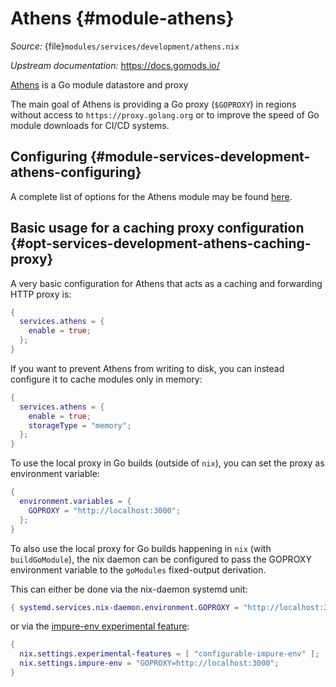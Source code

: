# Athens {#module-athens}

*Source:* {file}`modules/services/development/athens.nix`

*Upstream documentation:* <https://docs.gomods.io/>

[Athens](https://github.com/gomods/athens)
is a Go module datastore and proxy

The main goal of Athens is providing a Go proxy (`$GOPROXY`) in regions without access to `https://proxy.golang.org` or to
improve the speed of Go module downloads for CI/CD systems.

## Configuring {#module-services-development-athens-configuring}

A complete list of options for the Athens module may be found
[here](#opt-services.athens.enable).

## Basic usage for a caching proxy configuration {#opt-services-development-athens-caching-proxy}

A very basic configuration for Athens that acts as a caching and forwarding HTTP proxy is:
```nix
{
  services.athens = {
    enable = true;
  };
}
```

If you want to prevent Athens from writing to disk, you can instead configure it to cache modules only in memory:

```nix
{
  services.athens = {
    enable = true;
    storageType = "memory";
  };
}
```

To use the local proxy in Go builds (outside of `nix`), you can set the proxy as environment variable:

```nix
{
  environment.variables = {
    GOPROXY = "http://localhost:3000";
  };
}
```

To also use the local proxy for Go builds happening in `nix` (with `buildGoModule`), the nix daemon can be configured to pass the GOPROXY environment variable to the `goModules` fixed-output derivation.

This can either be done via the nix-daemon systemd unit:

```nix
{ systemd.services.nix-daemon.environment.GOPROXY = "http://localhost:3000"; }
```

or via the [impure-env experimental feature](https://nix.dev/manual/nix/2.24/command-ref/conf-file#conf-impure-env):

```nix
{
  nix.settings.experimental-features = [ "configurable-impure-env" ];
  nix.settings.impure-env = "GOPROXY=http://localhost:3000";
}
```
